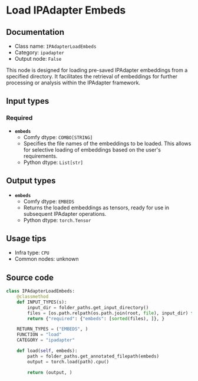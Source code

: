 # Load IPAdapter Embeds
## Documentation
- Class name: `IPAdapterLoadEmbeds`
- Category: `ipadapter`
- Output node: `False`

This node is designed for loading pre-saved IPAdapter embeddings from a specified directory. It facilitates the retrieval of embeddings for further processing or analysis within the IPAdapter framework.
## Input types
### Required
- **`embeds`**
    - Comfy dtype: `COMBO[STRING]`
    - Specifies the file names of the embeddings to be loaded. This allows for selective loading of embeddings based on the user's requirements.
    - Python dtype: `List[str]`
## Output types
- **`embeds`**
    - Comfy dtype: `EMBEDS`
    - Returns the loaded embeddings as tensors, ready for use in subsequent IPAdapter operations.
    - Python dtype: `torch.Tensor`
## Usage tips
- Infra type: `CPU`
- Common nodes: unknown


## Source code
```python
class IPAdapterLoadEmbeds:
    @classmethod
    def INPUT_TYPES(s):
        input_dir = folder_paths.get_input_directory()
        files = [os.path.relpath(os.path.join(root, file), input_dir) for root, dirs, files in os.walk(input_dir) for file in files if file.endswith('.ipadpt')]
        return {"required": {"embeds": [sorted(files), ]}, }

    RETURN_TYPES = ("EMBEDS", )
    FUNCTION = "load"
    CATEGORY = "ipadapter"

    def load(self, embeds):
        path = folder_paths.get_annotated_filepath(embeds)
        output = torch.load(path).cpu()

        return (output, )

```
